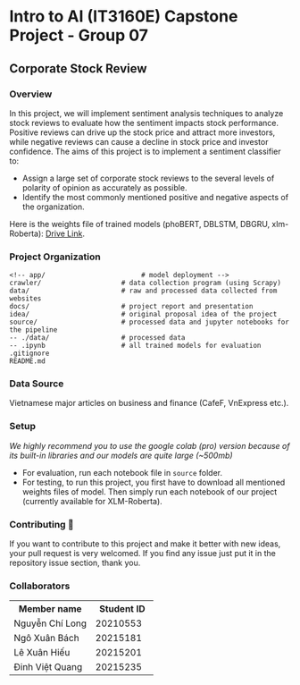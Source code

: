 # Intro to AI (IT3160E) Capstone Project - Group 07

## Corporate Stock Review 

### Overview
In this project, we will implement sentiment analysis techniques to analyze stock reviews to
evaluate how the sentiment impacts stock performance. Positive reviews can drive up the stock
price and attract more investors, while negative reviews can cause a decline in stock price and
investor confidence. The aims of this project is to implement a sentiment classifier to:
- Assign a large set of corporate stock reviews to the several levels of polarity of opinion as
accurately as possible.
- Identify the most commonly mentioned positive and negative aspects of the organization.

Here is the weights file of trained models (phoBERT, DBLSTM, DBGRU, xlm-Roberta): [Drive Link](https://drive.google.com/drive/folders/1fV3k4jnYKowYhtSTEi60p7Uek5oM_lGk?usp=sharing).

### Project Organization
```
<!-- app/                        # model deployment -->
crawler/                    # data collection program (using Scrapy)
data/                       # raw and processed data collected from websites
docs/                       # project report and presentation
idea/                       # original proposal idea of ​​the project
source/                     # processed data and jupyter notebooks for the pipeline
-- ./data/                  # processed data
-- .ipynb                   # all trained models for evaluation
.gitignore
README.md        
```
### Data Source
Vietnamese major articles on business and finance (CafeF, VnExpress etc.).

### Setup
*We highly recommend you to use the google colab (pro) version because of its built-in libraries and our models are quite large (~500mb)*
- For evaluation, run each notebook file in `source` folder.
- For testing, to run this project, you first have to download all mentioned weights files of model. Then simply run each notebook of our project (currently available for XLM-Roberta).

### Contributing 🔧
If you want to contribute to this project and make it better with new ideas, your pull request is very welcomed.
If you find any issue just put it in the repository issue section, thank you.

### Collaborators
<table>
    <tbody>
        <tr>
            <th align="center">Member name</th>
            <th align="center">Student ID</th>
        </tr>
        <tr>
            <td>Nguyễn Chí Long</td>
            <td align="center"> 20210553&nbsp;&nbsp;&nbsp;</td>
        </tr>
        <tr>
            <td>Ngô Xuân Bách</td>
            <td align="center"> 20215181&nbsp;&nbsp;&nbsp;</td>
        </tr>
        <tr>
            <td>Lê Xuân Hiếu</td>
            <td align="center"> 20215201&nbsp;&nbsp;&nbsp;</td>
        </tr>
        <tr>
            <td>Đinh Việt Quang</td>
            <td align="center"> 20215235&nbsp;&nbsp;&nbsp;</td>
        </tr>
    </tbody>
</table>